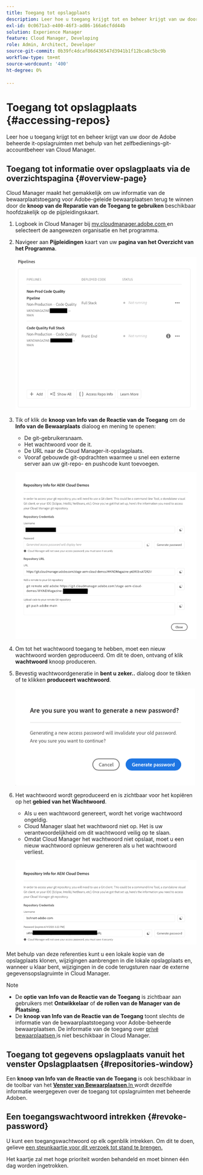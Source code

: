 ```yaml
---
title: Toegang tot opslagplaats
description: Leer hoe u toegang krijgt tot en beheer krijgt van uw door de Adobe beheerde it-opslagruimten met behulp van het zelfbedienings-git-accountbeheer van Cloud Manager.
exl-id: 0c0671a3-e400-46f3-ad86-166a6cfdd44b
solution: Experience Manager
feature: Cloud Manager, Developing
role: Admin, Architect, Developer
source-git-commit: 0b39fc4dcaf86d436547d3941b1f12bca8c5bc9b
workflow-type: tm+mt
source-wordcount: '400'
ht-degree: 0%

---
```



# Toegang tot opslagplaats {#accessing-repos}

Leer hoe u toegang krijgt tot en beheer krijgt van uw door de Adobe beheerde it-opslagruimten met behulp van het zelfbedienings-git-accountbeheer van Cloud Manager.

## Toegang tot informatie over opslagplaats via de overzichtspagina {#overview-page}

Cloud Manager maakt het gemakkelijk om uw informatie van de bewaarplaatstoegang voor Adobe-geleide bewaarplaatsen terug te winnen door de **knoop van de Reparatie van de Toegang te gebruiken** beschikbaar hoofdzakelijk op de pijpleidingskaart.

1. Logboek in Cloud Manager bij [ my.cloudmanager.adobe.com ](https://my.cloudmanager.adobe.com/) en selecteert de aangewezen organisatie en het programma.

1. Navigeer aan **Pijpleidingen** kaart van uw **pagina van het Overzicht van het Programma**.

   ![ de knoop van Info van de Reparatie van de Toegang op de kaart van Milieu ](assets/pipelines-card.png)

1. Tik of klik de **knoop van Info van de Reactie van de Toegang** om de **Info van de Bewaarplaats** dialoog en mening te openen:

   * De git-gebruikersnaam.
   * Het wachtwoord voor de it.
   * De URL naar de Cloud Manager-it-opslagplaats.
   * Vooraf gebouwde git-opdrachten waarmee u snel een externe server aan uw git-repo- en pushcode kunt toevoegen.

   ![ het venster van Info van de Bewaarplaats ](assets/repository-info.png)

1. Om tot het wachtwoord toegang te hebben, moet een nieuw wachtwoord worden geproduceerd. Om dit te doen, ontvang of klik **wachtwoord** knoop produceren.

1. Bevestig wachtwoordgeneratie in **bent u zeker..** dialoog door te tikken of te klikken **produceert wachtwoord**.

   ![ Bevestig wachtwoordgeneratie ](assets/confirm-password-generation.png)

1. Het wachtwoord wordt geproduceerd en is zichtbaar voor het kopiëren op het **gebied van het Wachtwoord**.

   * Als u een wachtwoord genereert, wordt het vorige wachtwoord ongeldig.
   * Cloud Manager slaat het wachtwoord niet op. Het is uw verantwoordelijkheid om dit wachtwoord veilig op te slaan.
   * Omdat Cloud Manager het wachtwoord niet opslaat, moet u een nieuw wachtwoord opnieuw genereren als u het wachtwoord verliest.

   ![ Voorbeeld van een geproduceerd wachtwoord ](assets/generated-password.png)

Met behulp van deze referenties kunt u een lokale kopie van de opslagplaats klonen, wijzigingen aanbrengen in die lokale opslagplaats en, wanneer u klaar bent, wijzigingen in de code terugsturen naar de externe gegevensopslagruimte in Cloud Manager.

>[!NOTE]
>
>* De **optie van Info van de Reactie van de Toegang** is zichtbaar aan gebruikers met **Ontwikkelaar** of **de rollen van de Manager van de Plaatsing**.
>* De **knoop van Info van de Reactie van de Toegang** toont slechts de informatie van de bewaarplaatstoegang voor Adobe-beheerde bewaarplaatsen. De informatie van de toegang over [ privé bewaarplaatsen ](private-repositories.md) is niet beschikbaar in Cloud Manager.

## Toegang tot gegevens opslagplaats vanuit het venster Opslagplaatsen {#repositories-window}

Een **knoop van Info van de Reactie van de Toegang** is ook beschikbaar in de toolbar van het [**Venster van Bewaarplaatsen**.In ](managing-repositories.md) wordt dezelfde informatie weergegeven over de toegang tot opslagruimten met beheerde Adoben.

## Een toegangswachtwoord intrekken {#revoke-password}

U kunt een toegangswachtwoord op elk ogenblik intrekken. Om dit te doen, gelieve [ een steunkaartje voor dit verzoek tot stand te brengen.](https://experienceleague.adobe.com/?support-solution=Experience+Manager&amp;support-tab=home#support)

Het kaartje zal met hoge prioriteit worden behandeld en moet binnen één dag worden ingetrokken.
